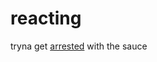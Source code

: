 # reacting

tryna get [arrested][arrested] with the sauce

[arrested]: https://www.researchgate.net/publication/4083481_Extending_the_REpresentational_State_Transfer_REST_architectural_style_for_decentralized_systems
